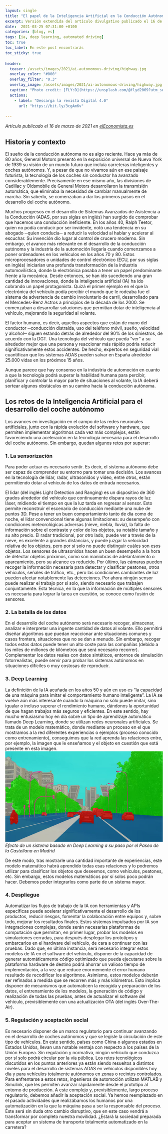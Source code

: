 ```yaml
---
layout: single
title: "El papel de la Inteligencia Artificial en la Conducción Autónoma"
excerpt: Versión extendida del artículo divulgativo publicado el 16 de marzo de 2021 en elEconomista.es
date:  2021-03-25 07:31:00 +0100
categories: [blog, es]
tags: [ia, deep learning, automated driving]
toc: true
toc_label: En este post encontrarás
toc_sticky: true

header:
  teaser: /assets/images/2021/ai-autonomous-driving/highway.jpg
  overlay_color: "#000"
  overlay_filter: "0.3"
  overlay_image: /assets/images/2021/ai-autonomous-driving/highway.jpg
  caption: "Photo credit: [FLY:D](https://unsplash.com/@flyd2069?utm_source=unsplash&utm_medium=referral&utm_content=creditCopyText)"
  actions:
    - label: "Descarga la revista Digital 4.0"
      url: "https://bit.ly/3cgAm6v"
  
---
```

_Artículo publicado el 16 de marzo de 2021 en [elEconomista.es](https://revistas.eleconomista.es/digital/2021/marzo/el-papel-de-la-inteligencia-artificial-en-la-conduccion-autonoma-YG6822515)_

## Historia y contexto
El sueño de la conducción autónoma no es algo reciente. Hace ya más de 80 años, General Motors presentó en la exposición universal de Nueva York de 1939 su visión de un mundo futuro que incluía carreteras inteligentes y coches autónomos. Y, a pesar de que no vivamos aún en ese paisaje futurista, la tecnología de los coches sin conductor ha avanzado considerablemente. Precisamente en ese mismo año, las divisiones de Cadillac y Oldsmobile de General Motors desarrollaron la transmisión automática, que eliminaba la necesidad de cambiar manualmente de marcha. Sin saberlo, se comenzaban a dar los primeros pasos en el desarrollo del coche autónomo. 

Muchos progresos en el desarrollo de Sistemas Avanzados de Asistencia a la Conducción (ADAS, por sus siglas en inglés) han surgido de comprobar que hacemos una conducción ineficiente. En los años 40, Ralph Teetor, quien no podía conducir por ser invidente, notó una tendencia en su abogado ─quien conducía─ a reducir la velocidad al hablar y acelerar al escuchar. Su invención dio lugar al control de crucero moderno. Sin embargo, el avance más relevante en el desarrollo de la conducción autónoma y la industria de la automoción llegaría cuando comenzamos a poner ordenadores en los vehículos en los años 70 y 80. Estos microprocesadores o unidades de control electrónico (ECU, por sus siglas en inglés) iniciarían una profunda transformación de la industria automovilística, donde la electrónica pasaba a tener un papel predominante frente a la mecánica. Desde entonces, se han ido sucediendo una gran cantidad de innovaciones, donde la inteligencia artificial (IA) ha ido cobrando un papel protagonista. Quizá el primer ejemplo en el que la electrónica del vehículo podía percibir el mundo que le rodeaba fue el sistema de advertencia de cambio involuntario de carril, desarrollado para el Mercedes-Benz Actros a principios de la década de los 2000. Se comenzaban a desarrollar soluciones que permitían dotar de inteligencia al vehículo, mejorando la seguridad al volante. 

El factor humano, es decir, aquellos aspectos que están de mano del conductor ─conducción distraída, uso del teléfono móvil, sueño, velocidad y alcohol─ siguen estando detrás de alrededor del 90% de los siniestros, de acuerdo con la DGT. Una tecnología del vehículo que pueda “ver” a su alrededor mejor que una persona y reaccionar más rápido podría reducir significativamente estos accidentes. De hecho, expertos en seguridad vial cuantifican que los sistemas ADAS pueden salvar en España alrededor 25.000 vidas en los próximos 15 años.

Aunque parece que hay consenso en la industria de automoción en cuanto a que la tecnología podrá superar la habilidad humana para percibir, planificar y controlar la mayor parte de situaciones al volante, la IA deberá sortear algunos obstáculos en su camino hacia la conducción autónoma.

## Los retos de la Inteligencia Artificial para el desarrollo del coche autónomo
Los avances en investigación en el campo de las redes neuronales artificiales, junto con la rápida evolución del software y hardware, que permiten implementar algoritmos cada vez más complejos, están favoreciendo una aceleración en la tecnología necesaria para el desarrollo del coche autónomo. Sin embargo, quedan algunos retos por superar:

### 1. La sensorización
Para poder actuar es necesario sentir. Es decir, el sistema autónomo debe ser capaz de comprender su entorno para tomar una decisión. Los avances en la tecnología de lidar, radar, ultrasonidos y video, entre otros, están permitiendo dotar al vehículo de los datos de entrada necesarios. 

El lidar (del inglés Light Detection and Ranging) es un dispositivo de 360 grados alrededor del vehículo que continuamente dispara rayos de luz láser, midiendo el tiempo en que la luz tarda en regresar al sensor. Esto permite reconstruir el escenario de conducción mediante una nube de puntos 3D. Pese a tener un buen comportamiento tanto de día como de noche, el lidar convencional tiene algunas limitaciones: su desempeño con condiciones meteorológicas adversas (nieve, niebla, lluvia), la falta de información sobre el contraste y color de los objetos, su notable tamaño y su alto precio. El radar tradicional, por otro lado, puede ver a través de la nieve, es excelente a grandes distancias, y puede juzgar la velocidad relativa de los objetos, pero por sí solo no puede distinguir cuáles son esos objetos. Los sensores de ultrasonidos hacen un buen desempeño a la hora de detectar objetos próximos, como son maniobras de adelantamiento o aparcamiento, pero su alcance es reducido. Por último, las cámaras pueden recoger la información necesaria para detectar y clasificar peatones, otros vehículos, señales de tráfico, etc., pero las condiciones cambiantes de luz pueden afectar notablemente las detecciones.
Por ahora ningún sensor puede realizar el trabajo por sí solo, siendo necesario que trabajen conjuntamente. Esta técnica, en la que la información de múltiples sensores es necesaria para lograr la tarea en cuestión, se conoce como fusión de sensores. 

### 2. La batalla de los datos
En el desarrollo del coche autónomo será necesario recoger, almacenar, analizar e interpretar una ingente cantidad de datos al volante. Ello permitirá diseñar algoritmos que puedan reaccionar ante situaciones comunes y casos frontera, situaciones que no se dan a menudo. Sin embargo, recoger todos estos datos puede tener un alto coste para las compañías (debido a los miles de millones de kilómetros que será necesario recorrer). Complementar los datos reales con datos sintéticos, entornos de simulación fotorrealistas, puede servir para probar los sistemas autónomos en situaciones difíciles o muy costosas de reproducir.

### 3. Deep Learning
La definición de la IA acuñada en los años 50 y aún en uso es “la capacidad de una máquina para imitar el comportamiento humano inteligente”. La IA se vuelve aún más interesante cuando la máquina no sólo puede imitar, sino igualar o incluso superar el rendimiento humano, dándonos la oportunidad de que hagan trabajos más seguros y eficientes. En este sentido, hay mucho entusiasmo hoy en día sobre un tipo de aprendizaje automático llamado Deep Learning, donde se utilizan redes neuronales artificiales. Se trata de un modelo matemático, donde mediante un proceso en el que mostramos a la red diferentes experiencias o ejemplos (proceso conocido como entrenamiento), conseguimos que la red aprenda las relaciones entre, por ejemplo, la imagen que le enseñamos y el objeto en cuestión que está presente en esta imagen. 
![Efecto de un sistema basado en Deep Learning a su paso por el Paseo de la Castellana en Madrid](/assets/images/2021/ai-autonomous-driving/castellana-deep-learning.jpg)
_Efecto de un sistema basado en Deep Learning a su paso por el Paseo de la Castellana en Madrid_

De este modo, tras mostrarle una cantidad importante de experiencias, este modelo matemático habrá aprendido todas esas relaciones y lo podremos utilizar para clasificar los objetos que deseemos, como vehículos, peatones, etc. Sin embargo, estos modelos matemáticos por sí solos poco podrán hacer. Debemos poder integrarlos como parte de un sistema mayor. 

### 4. Despliegue
Automatizar los flujos de trabajo de la IA con herramientas y APIs específicas puede acelerar significativamente el desarrollo de los productos, reducir riesgos, fomentar la colaboración entre equipos y, sobre todo, mejorar los resultados finales. Estos sistemas impulsados por IA son integraciones complejas, donde serán necesarias plataformas de computación que permitan, en primer lugar, probar los modelos en simulaciones cerradas, para después desplegar los prototipos y embarcarlos en el hardware del vehículo, de cara a continuar con las pruebas. Dado que, en última instancia, será necesario integrar estos modelos de IA en el software del vehículo, disponer de la capacidad de generar automáticamente código optimizado que pueda ejecutarse sobre la plataforma hardware de destino podrá ahorrar un valioso tiempo de implementación, a la vez que reduce enormemente el error humano resultado de recodificar los algoritmos. 
Asimismo, estos modelos deberán ser refinados a medida que se recorren más y más kilómetros. Esto implica disponer de mecanismos que automaticen la recogida y preparación de los datos, el entrenamiento de los modelos, la generación de código y realización de todas las pruebas, antes de actualizar el software del vehículo, previsiblemente con una actualización OTA (del inglés Over-The-Air).

### 5. Regulación y aceptación social
Es necesario disponer de un marco regulatorio para continuar avanzando en el desarrollo de coches autónomos y que se legisle la circulación de este tipo de vehículos. En este sentido, países como China o algunos estados en Estados Unidos, llevan una notable ventaja con respecto a los países de la Unión Europea. Sin regulación y normativa, ningún vehículo que conduzca por sí solo podrá circular por la vía pública. Los retos tecnológicos discutidos en los puntos anteriores ya están siendo resueltos a distintos niveles para el desarrollo de sistemas ADAS en vehículos disponibles hoy día y para vehículos totalmente autónomos en zonas o recintos controlados. Para enfrentarse a estos retos, ingenieros de automoción utilizan MATLAB y Simulink, que les permiten avanzar rápidamente desde el prototipo al entorno de producción. A este complejo y, previsiblemente, largo proceso regulatorio, debemos añadir la aceptación social. Ya hemos reemplazado en el pasado actividades que realizábamos los humanos por una automatización en la que la máquina pasa a ser la responsable del proceso. Éste será sin duda otro cambio disruptivo, que en este caso vendrá a transformar por completo nuestra movilidad. ¿Estará la sociedad preparada para aceptar un sistema de transporte totalmente automatizado en la carretera?